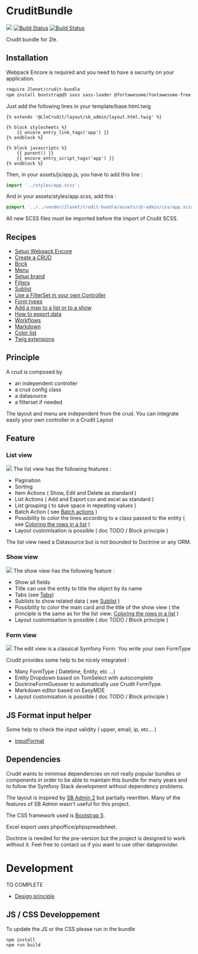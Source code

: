 # CruditBundle

![](doc/img/crudit.png)
[![Build Status](https://github.com/2lenet/CruditBundle/actions/workflows/test.yml/badge.svg?branch=main)](https://github.com/2lenet/CruditBundle/actions)
[![Build Status](https://github.com/2lenet/CruditBundle/actions/workflows/validate.yml/badge.svg?branch=main)](https://github.com/2lenet/CruditBundle/actions)

Crudit bundle for 2le.

## Installation

Webpack Encore is required and you need to have a security on your application.

```bash
require 2lenet/crudit-bundle
npm install bootstrap@5 sass sass-loader @fortawesome/fontawesome-free easymde --save
```

Just add the following lines in your template/base.html.twig

```twig
{% extends '@LleCrudit/layout/sb_admin/layout.html.twig' %}

{% block stylesheets %}
    {{ encore_entry_link_tags('app') }}
{% endblock %}

{% block javascripts %}
    {{ parent() }}
    {{ encore_entry_script_tags('app') }}
{% endblock %}
```

Then, in your assets/js/app.js, you have to add this line :

```js
import '../styles/app.scss';
```

And in your assets/styles/app.scss, add this :

```scss
@import '../../vendor/2lenet/crudit-bundle/assets/sb-admin/css/app.scss';
```

All new SCSS files must be imported before the import of Crudit SCSS.

## Recipes

- [Setup Webpack Encore](doc/webpack_encore.md)
- [Create a CRUD](doc/crud.md)
- [Brick](doc/brick.md)
- [Menu](doc/menu.md)
- [Setup brand](doc/brand.md)
- [Filters](doc/filter.md)
- [Sublist](doc/sublist.md)
- [Use a FilterSet in your own Controller](doc/filterset_controller.md)
- [Form types](doc/form_types.md)
- [Add a map to a list or to a show](doc/map_config.md)
- [How to export data](doc/export.md)
- [Workflows](doc/workflow.md)
- [Markdown](doc/markdown.md)
- [Color list](doc/color_list.md)
- [Twig extensions](doc/twig.md)

## Principle

A crud is composed by

- an independent controller
- a crud config class
- a datasource
- a filterset if needed

The layout and menu are independent from the crud. You can integrate easily your own controller in a Crudit Layout

## Feature

### List view

![](doc/img/list.png)
The list view has the following features :

- Pagination
- Sorting
- Item Actions ( Show, Edit and Delete as standard )
- List Actions ( Add and Export csv and excel as standard )
- List grouping ( to save space in repeating values )
- Batch Action ( see [Batch actions](doc/batch_action.md) )
- Possibility to color the lines according to a class passed to the entity (
  see [Coloring the rows in a list](doc/color_list.md) )
- Layout customisation is possible ( doc TODO / Block principle )

The list view need a Datasource but is not bounded to Doctrine or any ORM.

### Show view

![](doc/img/show.png)
The show view has the following feature :

- Show all fields
- Title can use the entity to title the object by its name
- Tabs (see [Tabs](doc/tabs.md))
- Sublists to show related data ( see [Sublist](doc/sublist.md) )
- Possibility to color the main card and the title of the show view ( the principle is the same as for the list
  view: [Coloring the rows in a list](doc/color_list.md)  )
- Layout customisation is possible ( doc TODO / Block principle )

### Form view

![](doc/img/edit.png)
The edit view is a classical Symfony Form. You write your own FormType

Crudit provides some help to be nicely integrated :

- Many FormType ( Datetime, Entity, etc ...)
- Entity Dropdown based on TomSelect with autocomplete
- DoctrineFormGuesser to automatically use Crudit FormType.
- Markdown editor based on EasyMDE
- Layout customisation is possible ( doc TODO / Block principle )

## JS Format input helper

Some help to check the input validity ( upper, email, ip, etc... )

- [inputFormat](doc/input_format.md)

## Dependencies

Crudit wants to minimise dependencies on not really popular bundles or components
in order to be able to maintain this bundle for many years and to follow the Symfony Stack development without
dependency problems.

The layout is inspired by [SB Admin 2](https://startbootstrap.com/theme/sb-admin-2) but partially rewritten. Many of the
features of SB Admin wasn't useful for this project.

The CSS framework used is [Bootstrap 5](https://getbootstrap.com/docs/5.1/getting-started/introduction/).

Excel export uses phpoffice/phpspreadsheet.

Doctrine is needed for the pre-version but the project is designed to work without it. Feel free to contact us if you
want to use other dataprovider.

# Development

TO COMPLETE

- [Design principle](doc/design.md)

## JS / CSS Developpement

To update the JS or the CSS please run in the bundle

```bash
npm install
npm run build
```
